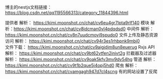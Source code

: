 博主的nestjs文档链接： https://blog.csdn.net/qq1195566313/category_11844396.html

提供者 解析： https://kimi.moonshot.cn/chat/cv6eu4gr7lpta9rlf140
模块  解析：https://kimi.moonshot.cn/chat/cv8jdcman0vl4pdqdsd0
中间件 解析： https://kimi.moonshot.cn/chat/cv8n7uudcmovj9spudo0
文件上传及静态资源访问 解析： https://kimi.moonshot.cn/chat/cv94r3es1rhbpnk9mbj0  
文件下载： https://kimi.moonshot.cn/chat/cv9aigjdjm8un8euerug
Rxjs API 解析： https://kimi.moonshot.cn/chat/cv9bt62vtfen2inivt2g
拦截器及过滤器 解析： https://kimi.moonshot.cn/chat/cv9oak5kfv3mv9dv54hg
管道 解析： https://kimi.moonshot.cn/chat/cv9t1b2que5j4opj5hd0
爬虫 解析： https://kimi.moonshot.cn/chat/cvamgagh947d7cl4scng  有的网站设置了反爬